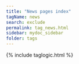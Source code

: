 ```yaml
---
title: "News pages index"
tagName: news
search: exclude
permalink: tag_news.html
sidebar: mydoc_sidebar
folder: tags
---
```

{% include taglogic.html %}

